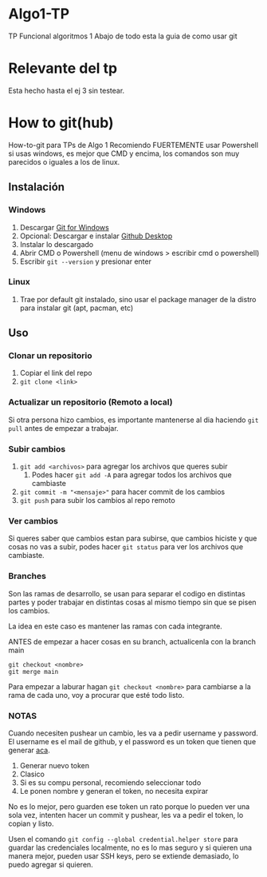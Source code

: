 # Algo1-TP
TP Funcional algoritmos 1
Abajo de todo esta la guia de como usar git

# Relevante del tp
Esta hecho hasta el ej 3 sin testear.

# How to git(hub)

How-to-git para TPs de Algo 1
Recomiendo FUERTEMENTE usar Powershell si usas windows, es mejor que CMD y encima, los comandos son muy parecidos o iguales a los de linux.

## Instalación

### Windows


1. Descargar [Git for Windows](https://git-scm.com/downloads)
2. Opcional: Descargar e instalar [Github Desktop](https://desktop.github.com/)
3. Instalar lo descargado
4. Abrir CMD o Powershell (menu de windows > escribir cmd o powershell)
5. Escribir `git --version` y presionar enter

### Linux
1. Trae por default git instalado, sino usar el package manager de la distro para instalar git (apt, pacman, etc)


## Uso

### Clonar un repositorio

1. Copiar el link del repo
2. `git clone <link>`

### Actualizar un repositorio (Remoto a local)

Si otra persona hizo cambios, es importante mantenerse al dia haciendo `git pull` antes de empezar a trabajar.

### Subir cambios

1. `git add <archivos>` para agregar los archivos que queres subir
   1. Podes hacer `git add -A` para agregar todos los archivos que cambiaste
2. `git commit -m "<mensaje>"` para hacer commit de los cambios
3. `git push` para subir los cambios al repo remoto

### Ver cambios

Si queres saber que cambios estan para subirse, que cambios hiciste y que cosas no vas a subir, podes hacer `git status` para ver los archivos que cambiaste.

### Branches

Son las ramas de desarrollo, se usan para separar el codigo en distintas partes y poder trabajar en distintas cosas al mismo tiempo sin que se pisen los cambios.

La idea en este caso es mantener las ramas con cada integrante. 

ANTES de empezar a hacer cosas en su branch, actualicenla con la branch main
```
git checkout <nombre>
git merge main
```

Para empezar a laburar hagan `git checkout <nombre>` para cambiarse a la rama de cada uno, voy a procurar que esté todo listo.




### NOTAS

Cuando necesiten pushear un cambio, les va a pedir username y password. El username es el mail de github, y el password es un token que tienen que generar [aca](https://github.com/settings/tokens).

1. Generar nuevo token
2. Clasico
3. Si es su compu personal, recomiendo seleccionar todo
4. Le ponen nombre y generan el token, no necesita expirar

No es lo mejor, pero guarden ese token un rato porque lo pueden ver una sola vez, intenten hacer un commit y pushear, les va a pedir el token, lo copian y listo.

Usen el comando `git config --global credential.helper store` para guardar las credenciales localmente, no es lo mas seguro y si quieren una manera mejor, pueden usar SSH keys, pero se extiende demasiado, lo puedo agregar si quieren.


